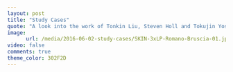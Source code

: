 ```yaml
---
layout: post
title: "Study Cases"
quote: "A look into the work of Tonkin Liu, Steven Holl and Tokujin Yoshioka."
image:
      url: /media/2016-06-02-study-cases/SKIN-3xLP-Romano-Bruscia-01.jpg
video: false
comments: true
theme_color: 302F2D
---
```

